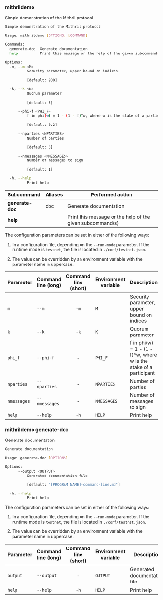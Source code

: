 
### mithrildemo

Simple demonstration of the Mithril protocol
```bash
Simple demonstration of the Mithril protocol

Usage: mithrildemo [OPTIONS] [COMMAND]

Commands:
  generate-doc  Generate documentation
  help          Print this message or the help of the given subcommand(s)

Options:
  -m, --m <M>
          Security parameter, upper bound on indices
          
          [default: 200]

  -k, --k <K>
          Quorum parameter
          
          [default: 5]

      --phi-f <PHI_F>
          f in phi(w) = 1 - (1 - f)^w, where w is the stake of a participant
          
          [default: 0.2]

      --nparties <NPARTIES>
          Number of parties
          
          [default: 5]

      --nmessages <NMESSAGES>
          Number of messages to sign
          
          [default: 1]

  -h, --help
          Print help

```
| Subcommand | Aliases | Performed action |
|------------|---------|------------------|
| **generate-doc** | doc | Generate documentation |
| **help** |  | Print this message or the help of the given subcommand(s) |

The configuration parameters can be set in either of the following ways:

1. In a configuration file, depending on the `--run-mode` parameter. If the runtime mode is `testnet`, the file is located in `./conf/testnet.json`.

2. The value can be overridden by an environment variable with the parameter name in uppercase.

| Parameter | Command line (long) | Command line (short) | Environment variable | Description | Default value | Example | Mandatory |
|-----------|---------------------|:--------------------:|----------------------|-------------|---------------|---------|:---------:|
| `m` | `--m` | `-m` | `M` | Security parameter, upper bound on indices | `200` | ? | - |
| `k` | `--k` | `-k` | `K` | Quorum parameter | `5` | ? | - |
| `phi_f` | `--phi-f` | - | `PHI_F` | f in phi(w) = 1 - (1 - f)^w, where w is the stake of a participant | `0.2` | ? | - |
| `nparties` | `--nparties` | - | `NPARTIES` | Number of parties | `5` | ? | - |
| `nmessages` | `--nmessages` | - | `NMESSAGES` | Number of messages to sign | `1` | ? | - |
| `help` | `--help` | `-h` | `HELP` | Print help |  | ? | - |
###  mithrildemo generate-doc

Generate documentation
```bash
Generate documentation

Usage: generate-doc [OPTIONS]

Options:
      --output <OUTPUT>
          Generated documentation file
          
          [default: "[PROGRAM NAME]-command-line.md"]

  -h, --help
          Print help

```


The configuration parameters can be set in either of the following ways:

1. In a configuration file, depending on the `--run-mode` parameter. If the runtime mode is `testnet`, the file is located in `./conf/testnet.json`.

2. The value can be overridden by an environment variable with the parameter name in uppercase.

| Parameter | Command line (long) | Command line (short) | Environment variable | Description | Default value | Example | Mandatory |
|-----------|---------------------|:--------------------:|----------------------|-------------|---------------|---------|:---------:|
| `output` | `--output` | - | `OUTPUT` | Generated documentation file | `[PROGRAM NAME]-command-line.md` | ? | - |
| `help` | `--help` | `-h` | `HELP` | Print help |  | ? | - |
